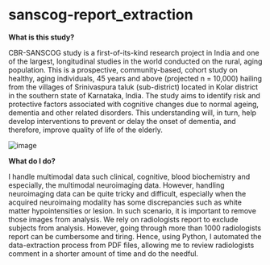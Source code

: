 ﻿# sanscog-report_extraction
 
<b>What is this study?</b>

CBR-SANSCOG study is a first-of-its-kind research project in India and one of the largest, longitudinal studies in the world conducted on the rural, aging population. This is a prospective, community-based, cohort study on healthy, aging individuals, 45 years and above (projected n = 10,000) hailing from the villages of Srinivaspura taluk (sub-district) located in Kolar district in the southern state of Karnataka, India. The study aims to identify risk and protective factors associated with cognitive changes due to normal ageing, dementia and other related disorders. This understanding will, in turn, help develop interventions to prevent or delay the onset of dementia, and therefore, improve quality of life of the elderly.

![image](https://github.com/pradhanhitesh/sanscog-report_extraction/assets/97480316/7b1024c1-d576-470b-9f56-9b95d8ff82d0)

<b>What do I do?</b>

I handle multimodal data such clinical, cognitive, blood biochemistry and especially, the multimodal neuroimaging data. However, handling neuroimaging data can be quite tricky and difficult, especially when the acquired neuroimaing modality has some discrepancies such as white matter hypointensities or lesion. In such scenario, it is important to remove those images from analysis. We rely on radiologists report to exclude subjects from analysis. However, going through more than 1000 radiologists report can be cumbersome and tiring. Hence, using Python, I automated the data-extraction process from PDF files, allowing me to review radiologists comment in a shorter amount of time and do the needful. 

